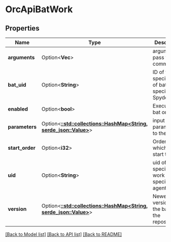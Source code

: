 # OrcApiBatWork

## Properties

Name | Type | Description | Notes
------------ | ------------- | ------------- | -------------
**arguments** | Option<**Vec<String>**> | arguments to pass to the commandline | [optional]
**bat_uid** | Option<**String**> | ID of this specific type of bat, specified by Spyderbat | [optional]
**enabled** | Option<**bool**> | Execute this bat or not? | [optional]
**parameters** | Option<[**::std::collections::HashMap<String, serde_json::Value>**](serde_json::Value.md)> | input parameters to the bat | [optional]
**start_order** | Option<**i32**> | Order in which to start this bat | [optional]
**uid** | Option<**String**> | uid of the specific bat work for a specific agent | [optional]
**version** | Option<[**::std::collections::HashMap<String, serde_json::Value>**](serde_json::Value.md)> | Newest version of the bat from the repository | [optional]

[[Back to Model list]](../README.md#documentation-for-models) [[Back to API list]](../README.md#documentation-for-api-endpoints) [[Back to README]](../README.md)


